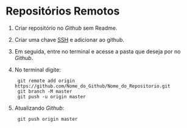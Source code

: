 # Repositórios Remotos

1. Criar repositório no _Github_ sem Readme.
2. Criar uma chave [SSH](https://docs.github.com/en/github/authenticating-to-github/connecting-to-github-with-ssh) e adicionar ao github.
3. Em seguida, entre no terminal e acesse a pasta que deseja por no _Github_.
4. No terminal digite: 
        
        git remote add origin https://github.com/Nome_do_Github/Nome_do_Repositorio.git
        git branch -M master
        git push -u origin master

5. Atualizando _Github_:

        git push origin master
